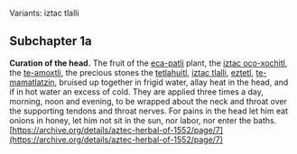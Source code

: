 Variants: iztac tlalli  

## Subchapter 1a  
**Curation of the head.** The fruit of the [eca-patli](Eca-patli.md) plant, the [iztac oco-xochitl](Iztac_oco-xochitl.md), the [te-amoxtli](Te-amoxtli.md), the precious stones the [tetlahuitl](tetlahuitl_v2.md), [iztac tlalli](iztac_tlalli.md), [eztetl](eztetl.md), [te-mamatlatzin](te-mamatlatzin.md), bruised up together in frigid water, allay heat in the head, and if in hot water an excess of cold. They are applied three times a day, morning, noon and evening, to be wrapped about the neck and throat over the supporting tendons and throat nerves. For pains in the head let him eat onions in honey, let him not sit in the sun, nor labor, nor enter the baths.  
[https://archive.org/details/aztec-herbal-of-1552/page/7](https://archive.org/details/aztec-herbal-of-1552/page/7)  

